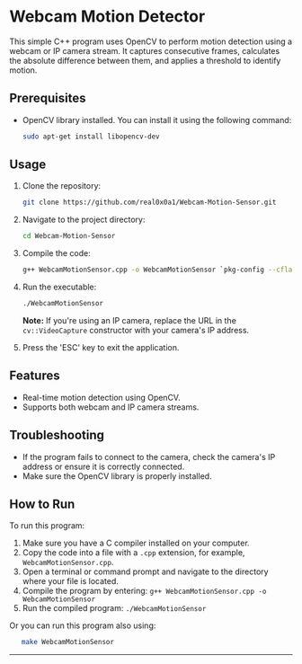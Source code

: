# Webcam Motion Detector

This simple C++ program uses OpenCV to perform motion detection using a webcam or IP camera stream. It captures consecutive frames, calculates the absolute difference between them, and applies a threshold to identify motion.

## Prerequisites

- OpenCV library installed. You can install it using the following command:
  ```bash
  sudo apt-get install libopencv-dev
  ```

## Usage

1. Clone the repository:

   ```bash
   git clone https://github.com/real0x0a1/Webcam-Motion-Sensor.git
   ```

2. Navigate to the project directory:

   ```bash
   cd Webcam-Motion-Sensor
   ```

3. Compile the code:

   ```bash
   g++ WebcamMotionSensor.cpp -o WebcamMotionSensor `pkg-config --cflags --libs opencv`
   ```

4. Run the executable:

   ```bash
   ./WebcamMotionSensor
   ```

   **Note:** If you're using an IP camera, replace the URL in the `cv::VideoCapture` constructor with your camera's IP address.

5. Press the 'ESC' key to exit the application.

## Features

- Real-time motion detection using OpenCV.
- Supports both webcam and IP camera streams.

## Troubleshooting

- If the program fails to connect to the camera, check the camera's IP address or ensure it is correctly connected.
- Make sure the OpenCV library is properly installed.

## How to Run

To run this program:

1. Make sure you have a C compiler installed on your computer.
2. Copy the code into a file with a `.cpp` extension, for example, `WebcamMotionSensor.cpp`.
3. Open a terminal or command prompt and navigate to the directory where your file is located.
4. Compile the program by entering: `g++ WebcamMotionSensor.cpp -o WebcamMotionSensor`
5. Run the compiled program: `./WebcamMotionSensor`

Or you can run this program also using:

```bash
   make WebcamMotionSensor
```

---
